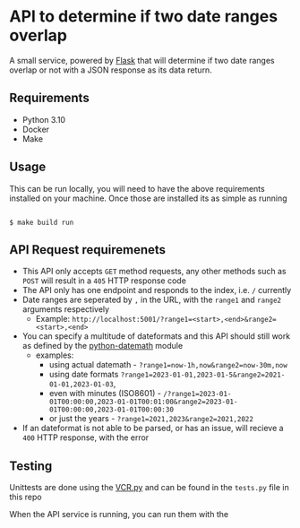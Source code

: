# API to determine if two date ranges overlap

A small service, powered by [Flask](https://flask.palletsprojects.com/en/2.2.x/) that will determine if two date ranges overlap or not with a JSON response as its data return.

## Requirements
- Python 3.10
- Docker
- Make

## Usage
This can be run locally, you will need to have the above requirements installed on your machine.  Once those are installed its as simple as running

```shell

$ make build run

```

## API Request requiremenets

- This API only accepts `GET` method requests, any other methods such as `POST` will result in a `405` HTTP response code
- The API only has one endpoint and responds to the index, i.e. `/` currently
- Date ranges are seperated by `,` in the URL, with the `range1` and `range2` arguments respectively
    - Example: `http://localhost:5001/?range1=<start>,<end>&range2=<start>,<end>`
- You can specify a multitude of dateformats and this API should still work as defined by the [python-datemath](https://github.com/nickmaccarthy/python-datemath) module
    - examples:
        - using actual datemath - `?range1=now-1h,now&range2=now-30m,now` 
        - using date formats `?range1=2023-01-01,2023-01-5&range2=2021-01-01,2023-01-03`, 
        - even with minutes (ISO8601) - `/?range1=2023-01-01T00:00:00,2023-01-01T00:01:00&range2=2023-01-01T00:00:00,2023-01-01T00:00:30`
        - or just the years - `?range1=2021,2023&range2=2021,2022`
- If an dateformat is not able to be parsed, or has an issue, will recieve a `400` HTTP response, with the error

## Testing
Unittests are done using the [VCR.py]() and can be found in the `tests.py` file in this repo

When the API service is running, you can run them with the 